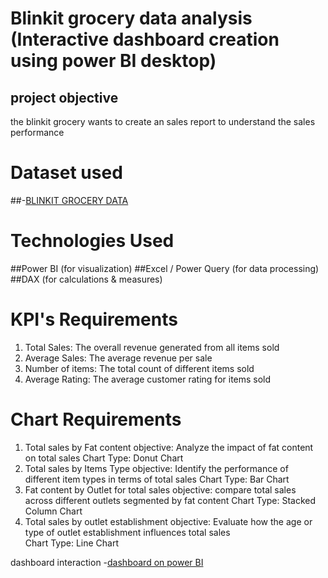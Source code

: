 # Blinkit grocery data analysis (Interactive dashboard creation using power BI desktop)

## project objective
the blinkit grocery wants to create an sales report to understand the sales performance

# Dataset used
##-<a href="https://drive.google.com/drive/folders/1mKh61zKVBnPJN0A5lc77osGNkmNa-loI">BLINKIT GROCERY DATA</a>

# Technologies Used
##Power BI (for visualization)
##Excel / Power Query (for data processing)
##DAX (for calculations & measures)

# KPI's Requirements
1) Total Sales: The overall revenue generated from all items sold
2) Average Sales: The average revenue per sale
3) Number of items: The total count of different items sold
4) Average Rating: The average customer rating for items sold

# Chart Requirements
1) Total sales by Fat content 
    objective: Analyze the impact of fat content on total sales
    Chart Type: Donut Chart
2) Total sales by Items Type 
    objective: Identify the performance of different item types in terms of total sales
    Chart Type: Bar Chart
3) Fat content by Outlet for total sales
    objective: compare total sales across different outlets segmented by fat content
    Chart Type: Stacked Column Chart
4) Total sales by outlet establishment
    objective: Evaluate how the age or type of outlet establishment influences total sales                
    Chart Type: Line Chart

dashboard interaction -<a href="C:\Users\user4\OneDrive\Documents\Power BI Desktop\project 1.pbix">dashboard on power BI</a>



   
